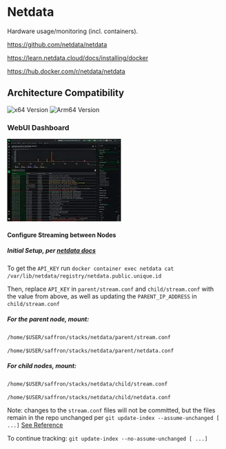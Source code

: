 # Netdata

Hardware usage/monitoring (incl. containers).

<https://github.com/netdata/netdata>

<https://learn.netdata.cloud/docs/installing/docker>

<https://hub.docker.com/r/netdata/netdata>

## Architecture Compatibility

![x64 Version](https://img.shields.io/docker/v/netdata/netdata/stable?arch=amd64&label=x64) ![Arm64 Version](https://img.shields.io/docker/v/netdata/netdata/stable?arch=arm64&label=arm64)

### WebUI Dashboard

![Netdata UI](../../resources/screenshots/netdata.webp)

#### Configure Streaming between Nodes

##### Initial Setup, per [netdata docs](https://learn.netdata.cloud/docs/streaming/streaming-configuration-reference)

To get the `API_KEY` run `docker container exec netdata cat /var/lib/netdata/registry/netdata.public.unique.id`

Then, replace `API_KEY` in `parent/stream.conf` and `child/stream.conf` with the value from above, as well as updating the `PARENT_IP_ADDRESS` in `child/stream.conf`

##### For the parent node, mount:

`/home/$USER/saffron/stacks/netdata/parent/stream.conf`

`/home/$USER/saffron/stacks/netdata/parent/netdata.conf`

##### For child nodes, mount:

`/home/$USER/saffron/stacks/netdata/child/stream.conf`

`/home/$USER/saffron/stacks/netdata/child/netdata.conf`

Note: changes to the `stream.conf` files will not be committed, but the files remain in the repo unchanged per `git update-index --assume-unchanged [ ...]` [See Reference](https://stackoverflow.com/questions/3319479/can-i-git-commit-a-file-and-ignore-its-content-changes)

To continue tracking: `git update-index --no-assume-unchanged [ ...]`
